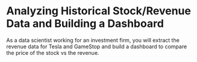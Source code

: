 # Analyzing Historical Stock/Revenue Data and Building a Dashboard
As a data scientist working for an investment firm, you will extract the revenue data for Tesla and GameStop and build a dashboard to compare the price of the stock vs the revenue. 
